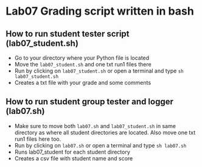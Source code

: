 # Lab07 Grading script written in bash


## How to run student tester script (lab07_student.sh)


* Go to your directory where your Python file is located
* Move the `lab07_student.sh` and one txt run1 files there
* Run by clicking on `lab07_student.sh` or open a terminal and type 
    `sh lab07_student.sh`
* Creates a txt file with your grade and some comments


## How to run student group tester and logger (lab07.sh)


* Make sure to move both `lab07.sh` and `lab07_student.sh` in same 
    directory as where all student directories are located. Also
    move one txt run1 files here too.
* Run by clicking on `lab07.sh` or open a terminal and type
    `sh lab07.sh`
* Runs lab07_student for each student directory
* Creates a csv file with student name and score
